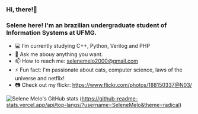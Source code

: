 ### Hi, there!👋 
### Selene here! I'm an brazilian undergraduate student of Information Systems at UFMG. 

- :computer: I’m currently studying C++, Python, Verilog and PHP
- 💬 Ask me abouy anything you want. 
- 📫 How to reach me: selenemelo2000@gmail.com
- ⚡ Fun fact: I'm passionate about cats, computer science, laws of the universe and netflix!
- :camera: Check out my flickr: https://www.flickr.com/photos/188150337@N03/

![Selene Melo's GitHub stats](https://github-readme-stats.vercel.app/api?username=SeleneMelo&show_icons=true&theme=cobalt)
(https://github-readme-stats.vercel.app/api/top-langs/?username=SeleneMelo&theme=radical)

